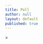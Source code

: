 ```yaml
---
title: Poll
author: null
layout: default
published: true
---
```


<script src="http://assets-polarb-com.a.ssl.fastly.net/assets/polar-embedded.js" async="true" data-publisher="coburnicus" data-poll-id="204349"></script>>
